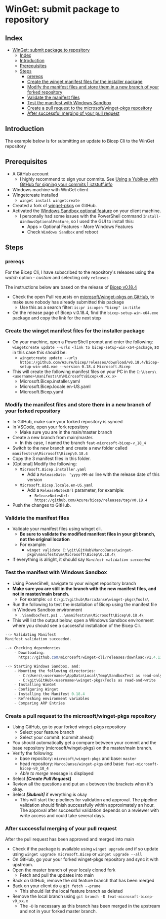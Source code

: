 # WinGet: submit package to repository

## Index

- [WinGet: submit package to repository](#winget-submit-package-to-repository)
  - [Index](#index)
  - [Introduction](#introduction)
  - [Prerequisites](#prerequisites)
  - [Steps](#steps)
    - [prereqs](#prereqs)
    - [Create the winget manifest files for the installer package](#create-the-winget-manifest-files-for-the-installer-package)
    - [Modify the manifest files and store them in a new branch of your forked repository](#modify-the-manifest-files-and-store-them-in-a-new-branch-of-your-forked-repository)
    - [Validate the manifest files](#validate-the-manifest-files)
    - [Test the manifest with Windows Sandbox](#test-the-manifest-with-windows-sandbox)
    - [Create a pull request to the microsoft/winget-pkgs repository](#create-a-pull-request-to-the-microsoftwinget-pkgs-repository)
    - [After successful merging of your pull request](#after-successful-merging-of-your-pull-request)

## Introduction

The example below is for submitting an update to Bicep Cli to the WinGet repository

## Prerequisites

- A GitHub account
  - I highly recommend to sign your commits. See [Using a Yubikey with GitHub for signing your commits | ictstuff.info](https://ictstuff.info/using-a-Yubikey-with-github-for-signing-your-commits)
- Windows machine with WinGet client
- Wingetcreate installed
  - `winget install wingetcreate`
- Created a fork of [winget-pkgs](https://github.com/microsoft/winget-pkgs) on GitHub.
- Activated the [Windows Sandbox optional feature](https://learn.microsoft.com/en-us/windows/security/application-security/application-isolation/windows-sandbox/windows-sandbox-overview) on your client machine.
  - I personally had some issues with the PowerShell command `Install-WindowsOptionalFeature`, so I used the GUI to install this:
    - Apps > Optional Features - More Windows Features
    - Check `Windows Sandbox` and reboot

## Steps

### prereqs

For the Bicep Cli, I have subscribed to the repository's releases using the *watch* option - *custom* and selecting only `releases`

The instructions below are based on the release of [Bicep v0.18.4](https://github.com/Azure/bicep/releases/tag/v0.18.4)

- Check the open Pull requests on [microsoft/winget-pkgs on GitHub](https://github.com/microsoft/winget-pkgs/pulls), to make sure nobody has already submitted this package
  - Use this as a search filter: `is:pr is:open "bicep" in:title`
- On the release page of Bicep v.0.18.4, find the `bicep-setup-win-x64.exe` package and copy the link for the next step

### Create the winget manifest files for the installer package

- On your machine, open a PowerShell prompt and enter the following: `wingetcreate update --urls <link to bicep-setup-win-x64-package`, so in this case this should be:
  - `wingetcreate update --urls https://github.com/Azure/bicep/releases/download/v0.18.4/bicep-setup-win-x64.exe --version 0.18.4 Microsoft.Bicep`
- This will create the following manifest files on your PC in the `C:\Users\<username>\manifests\m\Microsoft\Bicep\<0.xx.x>`
  - Microsoft.Bicep.installer.yaml
  - Microsoft.Bicep.locale.en-US.yaml
  - Microsoft.Bicep.yaml

### Modify the manifest files and store them in a new branch of your forked repository

- In GitHub, make sure your forked repository is synced
- In VSCode, open your fork repository
  - Make sure you are in the main/master branch
- Create a new branch from main/master.
  - In this case, I named the branch `feat-microsoft-bicep-v_18_4`
- Switch to the new branch and create a new folder called `manifests\m\Microsoft\Bicep\0.18.4`
- Copy the 3 manifest files in this folder.
- [Optional] Modify the following:
  - `Microsoft.Bicep.installer.yaml`
    - Add a `ReleaseDate: 'yyyy-MM-dd` line with the release date of this version
  - `Microsoft.Bicep.locale.en-US.yaml`
    - Add a `ReleaseNotesUrl` parameter, for examlple:
      - `ReleaseNotesUrl: https://github.com/Azure/bicep/releases/tag/v0.18.4`
- Push the changes to GitHub.

### Validate the manifest files

- Validate your manifest files using winget cli.
  - **Be sure to validate the modified manifest files in your git branch, not the original location**
  - For example:
    - `winget validate C:\git\GitHub\MarcoJanse\winget-pkgs\manifests\m\Microsoft\Bicep\0.18.4\`
- If everything is alright, it should say *`Manifest validation succeeded`*

### Test the manifest with Windows Sandbox

- Using PowerShell, navigate to your winget repository branch
- **Make sure you are still in the branch with the new manifest files, and not in master/main branch.**
  - For example: `cd C:\git\github\MarcoJanse\winget-pkgs\Tools\`
- Run the following to test the installation of Bicep using the manifest file in Windows Sandbox environment
  - `.\SandboxTest.ps1 ..\manifests\m\Microsoft\Bicep\0.18.4\`
- This will list the output below, open a Windows Sandbox environment where you should see a successful installation of the Bicep Cli.

```powershell
--> Validating Manifest
Manifest validation succeeded.

--> Checking dependencies
    - Downloading:
      https://github.com/microsoft/winget-cli/releases/download/v1.4.11071/Microsoft.DesktopAppInstaller_8wekyb3d8bbwe.msixbundle

--> Starting Windows Sandbox, and:
    - Mounting the following directories:
      - C:\Users\<username>\AppData\Local\Temp\SandboxTest as read-only
      - C:\git\GitHub\<username>\winget-pkgs\Tools as read-and-write
    - Installing WinGet
    - Configuring Winget
    - Installing the Manifest 0.18.4
    - Refreshing environment variables
    - Comparing ARP Entries
```

### Create a pull request to the microsoft/winget-pkgs repository

- Using GitHub, go to your forked winget-pkgs repository
  - Select your feature branch
  - Select your commit. (commit ahead)
- You should automatically get a compare between your commit and the base repository (microsoft/winget-pkgs) on the master/main branch.
- Verify the following:
  - base repository: `microsoft/winget-pkgs` and base: `master`
  - head repository: `MarcoJanse/winget-pkgs` and base: `feat-microsoft-bicep-v0_18_4`
  - *Able to merge* message is displayed
- Select ***[Create Pull Request]***
- Review all the questions and put an `x` between the brackets when it's okay.
- Select ***[Submit]*** if everything is okay
  - This will start the pipelines for validation and approval. The pipeline validation should finish successfully within approximately an hour. The approval after successful validation depends on a reviewer with write access and could take several days.

### After successful merging of your pull request

After the pull request has been approved and merged into main

- Check if the package is available using `winget upgrade` and if so update using `winget upgrade microsoft.Bicep` or `winget upgrade --all`
- On GitHub, go your your forked winget-pkgs repository and sync it with upstream.
- Open the master branch of your localy cloned fork
  - Fetch and pull the updates into main
- Back on GitHub, remove the old feature branch that has been merged
- Back on your client do a `git fetch --prune`
  - This should list the local feature branch as deleted
- Remove the local branch using `git branch -D feat-microsoft-bicep-v0_xx.x`
  - The `-D` is necessary as this branch has been merged in the upstream and not in your forked master branch.
